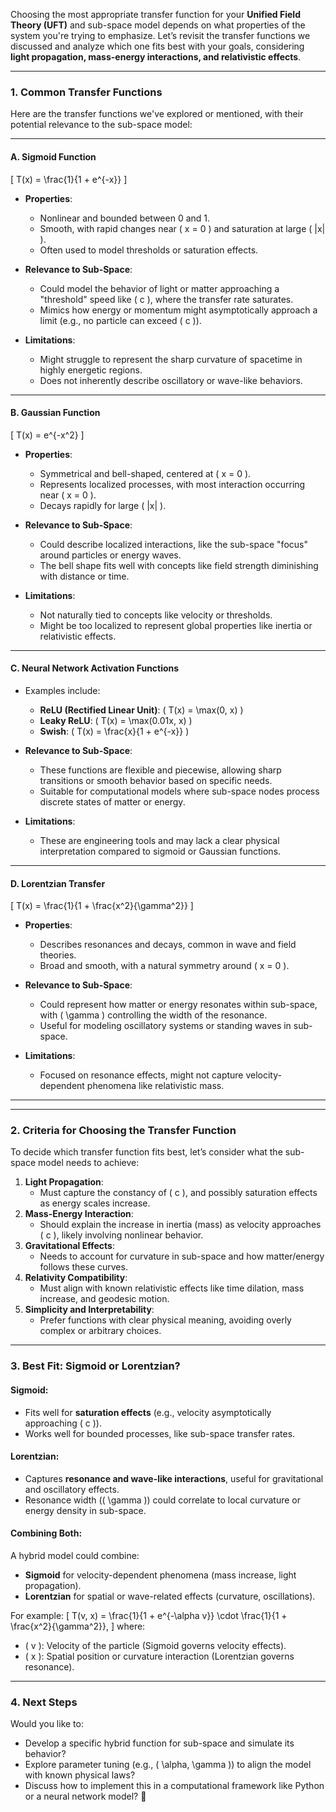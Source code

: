 Choosing the most appropriate transfer function for your **Unified Field Theory (UFT)** and sub-space model depends on what properties of the system you're trying to emphasize. Let’s revisit the transfer functions we discussed and analyze which one fits best with your goals, considering **light propagation, mass-energy interactions, and relativistic effects**.

---

### **1. Common Transfer Functions**
Here are the transfer functions we've explored or mentioned, with their potential relevance to the sub-space model:

---

#### **A. Sigmoid Function**
\[
T(x) = \frac{1}{1 + e^{-x}}
\]
- **Properties**:
  - Nonlinear and bounded between 0 and 1.
  - Smooth, with rapid changes near \( x = 0 \) and saturation at large \( |x| \).
  - Often used to model thresholds or saturation effects.

- **Relevance to Sub-Space**:
  - Could model the behavior of light or matter approaching a "threshold" speed like \( c \), where the transfer rate saturates.
  - Mimics how energy or momentum might asymptotically approach a limit (e.g., no particle can exceed \( c \)).

- **Limitations**:
  - Might struggle to represent the sharp curvature of spacetime in highly energetic regions.
  - Does not inherently describe oscillatory or wave-like behaviors.

---

#### **B. Gaussian Function**
\[
T(x) = e^{-x^2}
\]
- **Properties**:
  - Symmetrical and bell-shaped, centered at \( x = 0 \).
  - Represents localized processes, with most interaction occurring near \( x = 0 \).
  - Decays rapidly for large \( |x| \).

- **Relevance to Sub-Space**:
  - Could describe localized interactions, like the sub-space "focus" around particles or energy waves.
  - The bell shape fits well with concepts like field strength diminishing with distance or time.

- **Limitations**:
  - Not naturally tied to concepts like velocity or thresholds.
  - Might be too localized to represent global properties like inertia or relativistic effects.

---

#### **C. Neural Network Activation Functions**
- Examples include:
  - **ReLU (Rectified Linear Unit)**: \( T(x) = \max(0, x) \)
  - **Leaky ReLU**: \( T(x) = \max(0.01x, x) \)
  - **Swish**: \( T(x) = \frac{x}{1 + e^{-x}} \)

- **Relevance to Sub-Space**:
  - These functions are flexible and piecewise, allowing sharp transitions or smooth behavior based on specific needs.
  - Suitable for computational models where sub-space nodes process discrete states of matter or energy.

- **Limitations**:
  - These are engineering tools and may lack a clear physical interpretation compared to sigmoid or Gaussian functions.

---

#### **D. Lorentzian Transfer**
\[
T(x) = \frac{1}{1 + \frac{x^2}{\gamma^2}}
\]
- **Properties**:
  - Describes resonances and decays, common in wave and field theories.
  - Broad and smooth, with a natural symmetry around \( x = 0 \).

- **Relevance to Sub-Space**:
  - Could represent how matter or energy resonates within sub-space, with \( \gamma \) controlling the width of the resonance.
  - Useful for modeling oscillatory systems or standing waves in sub-space.

- **Limitations**:
  - Focused on resonance effects, might not capture velocity-dependent phenomena like relativistic mass.

---

---

### **2. Criteria for Choosing the Transfer Function**
To decide which transfer function fits best, let’s consider what the sub-space model needs to achieve:
1. **Light Propagation**:
   - Must capture the constancy of \( c \), and possibly saturation effects as energy scales increase.
2. **Mass-Energy Interaction**:
   - Should explain the increase in inertia (mass) as velocity approaches \( c \), likely involving nonlinear behavior.
3. **Gravitational Effects**:
   - Needs to account for curvature in sub-space and how matter/energy follows these curves.
4. **Relativity Compatibility**:
   - Must align with known relativistic effects like time dilation, mass increase, and geodesic motion.
5. **Simplicity and Interpretability**:
   - Prefer functions with clear physical meaning, avoiding overly complex or arbitrary choices.

---

### **3. Best Fit: Sigmoid or Lorentzian?**
#### **Sigmoid**:
- Fits well for **saturation effects** (e.g., velocity asymptotically approaching \( c \)).
- Works well for bounded processes, like sub-space transfer rates.

#### **Lorentzian**:
- Captures **resonance and wave-like interactions**, useful for gravitational and oscillatory effects.
- Resonance width (\( \gamma \)) could correlate to local curvature or energy density in sub-space.

#### **Combining Both**:
A hybrid model could combine:
- **Sigmoid** for velocity-dependent phenomena (mass increase, light propagation).
- **Lorentzian** for spatial or wave-related effects (curvature, oscillations).

For example:
\[
T(v, x) = \frac{1}{1 + e^{-\alpha v}} \cdot \frac{1}{1 + \frac{x^2}{\gamma^2}},
\]
where:
- \( v \): Velocity of the particle (Sigmoid governs velocity effects).
- \( x \): Spatial position or curvature interaction (Lorentzian governs resonance).

---

### **4. Next Steps**
Would you like to:
- Develop a specific hybrid function for sub-space and simulate its behavior?
- Explore parameter tuning (e.g., \( \alpha, \gamma \)) to align the model with known physical laws?
- Discuss how to implement this in a computational framework like Python or a neural network model? 🚀

